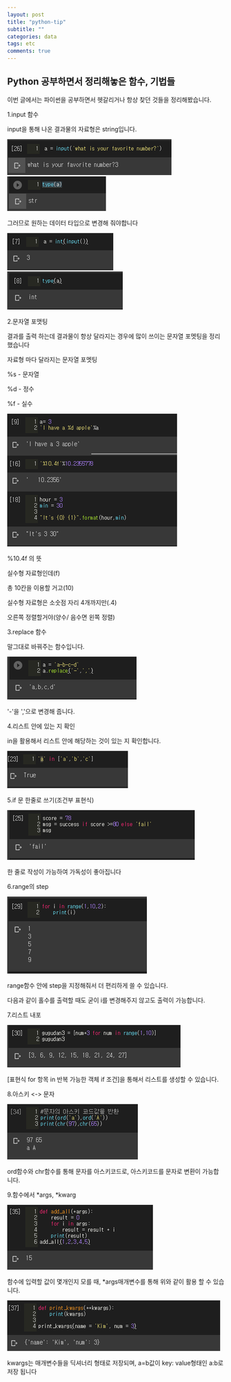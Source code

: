 ```yaml
---
layout: post
title: "python-tip"
subtitle: ""
categories: data
tags: etc
comments: true
---
```


## Python 공부하면서 정리해놓은 함수, 기법들

이번 글에서는 파이썬을 공부하면서 헷갈리거나 항상 찾던 것들을 정리해봤습니다.  


1.input 함수

input을 통해 나온 결과물의 자료형은 string입니다.

<img src="https://raw.githubusercontent.com/Gangsss/gangsss.github.io/master/assets/img/python-tip/tip1.PNG">



<img src="https://raw.githubusercontent.com/Gangsss/gangsss.github.io/master/assets/img/python-tip/tip2.png">



그러므로 원하는 데이터 타입으로 변경해 줘야합니다

<img src="https://raw.githubusercontent.com/Gangsss/gangsss.github.io/master/assets/img/python-tip/tip3.png">

<img src="https://raw.githubusercontent.com/Gangsss/gangsss.github.io/master/assets/img/python-tip/4.PNG">


2.문자열 포맷팅

결과를 출력 하는데 결과물이 항상 달라지는 경우에 많이 쓰이는 문자열 포멧팅을 정리했습니다



자료형 마다 달라지는 문자열 포멧팅

%s - 문자열

%d - 정수

%f - 실수

<img src="https://raw.githubusercontent.com/Gangsss/gangsss.github.io/master/assets/img/python-tip/5.PNG">



%10.4f 의 뜻

실수형 자료형인데(f)

총 10칸을 이용할 거고(10)

실수형 자료형은 소숫점 자리 4개까지만(.4)

오른쪽 정렬할거야(양수/ 음수면 왼쪽 정렬)



3.replace 함수

말그대로 바꿔주는 함수입니다.

<img src="https://raw.githubusercontent.com/Gangsss/gangsss.github.io/master/assets/img/python-tip/6.PNG">

'-'을 ','으로 변경해 줍니다.



4.리스트 안에 있는 지 확인

in을 활용해서 리스트 안에 해당하는 것이 있는 지 확인합니다.

<img src="https://raw.githubusercontent.com/Gangsss/gangsss.github.io/master/assets/img/python-tip/7.PNG">


5.if 문 한줄로 쓰기(조건부 표현식)

<img src="https://raw.githubusercontent.com/Gangsss/gangsss.github.io/master/assets/img/python-tip/8.PNG">

한 줄로 작성이 가능하여 가독성이 좋아집니다



6.range의 step

<img src="https://raw.githubusercontent.com/Gangsss/gangsss.github.io/master/assets/img/python-tip/9.PNG">

range함수 안에 step을 지정해줘서 더 편리하게 쓸 수 있습니다.

다음과 같이 홀수를 출력할 때도 굳이 i를 변경해주지 않고도 출력이 가능합니다.



7.리스트 내포

<img src="https://raw.githubusercontent.com/Gangsss/gangsss.github.io/master/assets/img/python-tip/10.PNG">

[표현식 for 항목 in 반복 가능한 객체 if 조건]을 통해서 리스트를 생성할 수 있습니다.



8.아스키 <-> 문자

<img src="https://raw.githubusercontent.com/Gangsss/gangsss.github.io/master/assets/img/python-tip/11.PNG">



ord함수와 chr함수를 통해 문자를 아스키코드로, 아스키코드를 문자로 변환이 가능합니다.



9.함수에서 *args, *kwarg

<img src="https://raw.githubusercontent.com/Gangsss/gangsss.github.io/master/assets/img/python-tip/12.PNG">

함수에 입력할 값이 몇개인지 모를 때, *args매개변수를 통해 위와 같이 활용 할 수 있습니다.



<img src="https://raw.githubusercontent.com/Gangsss/gangsss.github.io/master/assets/img/python-tip/13.PNG">

kwargs는 매개변수들을 딕셔너리 형태로 저장되며, a=b값이 key: value형태인 a:b로 저장 됩니다
